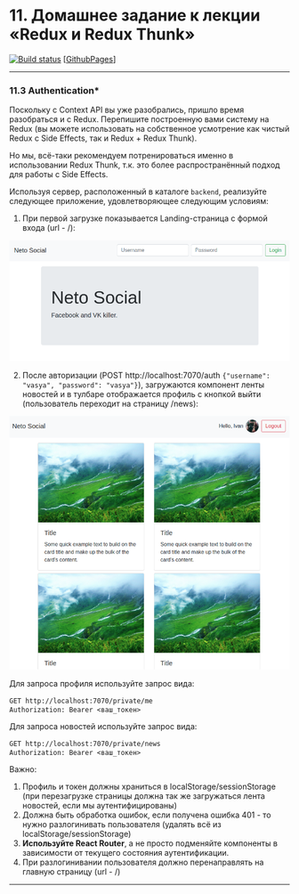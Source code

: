 # 11. Домашнее задание к лекции «Redux и Redux Thunk»
[![Build status](https://ci.appveyor.com/api/projects/status/jhb0ut2sjvwplqhe?svg=true)](https://ci.appveyor.com/project/igor-chazov/ra-hw-11-thunk-3) [[GithubPages](https://igor-chazov.github.io/ra-hw-11_thunk_3)]

---

### 11.3 Authentication*

Поскольку с Context API вы уже разобрались, пришло время разобраться и с Redux. Перепишите построенную вами систему на Redux (вы можете использовать на собственное усмотрение как чистый Redux с Side Effects, так и Redux + Redux Thunk).

Но мы, всё-таки рекомендуем потренироваться именно в использовании Redux Thunk, т.к. это более распространённый подход для работы с Side Effects.

Используя сервер, расположенный в каталоге `backend`, реализуйте следующее приложение, удовлетворяющее следующим условиям:

1. При первой загрузке показывается Landing-страница с формой входа (url - /):

![](./assets/unauthenticated.png)

2. После авторизации (POST http://localhost:7070/auth `{"username": "vasya", "password": "vasya"}`), загружаются компонент ленты новостей и в тулбаре отображается профиль с кнопкой выйти (пользователь переходит на страницу /news):

![](./assets/authenticated.png)

Для запроса профиля используйте запрос вида:
```
GET http://localhost:7070/private/me
Authorization: Bearer <ваш_токен>
```

Для запроса новостей используйте запрос вида:
```
GET http://localhost:7070/private/news
Authorization: Bearer <ваш_токен>
```

Важно:
1. Профиль и токен должны храниться в localStorage/sessionStorage (при перезагрузке страницы должна так же загружаться лента новостей, если мы аутентифицированы)
1. Должна быть обработка ошибок, если получена ошибка 401 - то нужно разлогинивать пользователя (удалять всё из localStorage/sessionStorage)
1. **Используйте React Router**, а не просто подменяйте компоненты в зависимости от текущего состояния аутентификации.
1. При разлогинивании пользователя должно перенаправлять на главную страницу (url - /)

---
